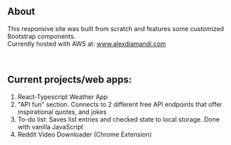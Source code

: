 ## About 
This responsive site was built from scratch and features some customized Bootstrap components. \
Currently hosted with AWS at: www.alexdiamandi.com

<br>

## Current projects/web apps:

1. React-Typescript Weather App 
2. "API fun" section. Connects to 2 different free API endpoints that offer inspirational quotes, and jokes
3. To-do list: Saves list entries and checked state to local storage. Done with vanilla JavaScript
4. Reddit Video Downloader (Chrome Extension)